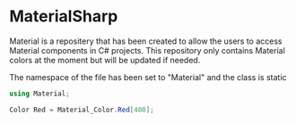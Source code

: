 # MaterialSharp

Material is a repositery that has been created to allow the users to access Material components in C# projects.
This repository only contains Material colors at the moment but will be updated if needed.

The namespace of the file has been set to "Material" and the class is static 

````csharp
using Material;

Color Red = Material_Color.Red[400];
